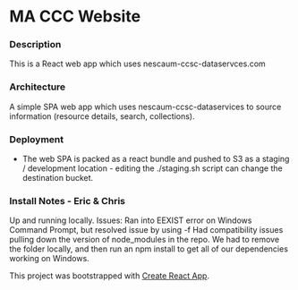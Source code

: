 # MA CCC Website

### Description
  This is a React web app which uses nescaum-ccsc-dataservces.com
### Architecture
  A simple SPA web app which uses nescaum-ccsc-dataservices to source information (resource details, search, collections).
### Deployment
  * The web SPA is packed as a react bundle and pushed to S3 as a staging / development location - editing the ./staging.sh script can change the destination bucket.
### Install Notes - Eric & Chris

Up and running locally.  Issues: Ran into EEXIST error on Windows Command Prompt, but resolved issue by using -f
Had compatibility issues pulling down the version of node_modules in the repo.  We had to remove the folder locally, and then run an npm install to get all of our dependencies working on Windows.  

This project was bootstrapped with [Create React App](https://github.com/facebookincubator/create-react-app).
